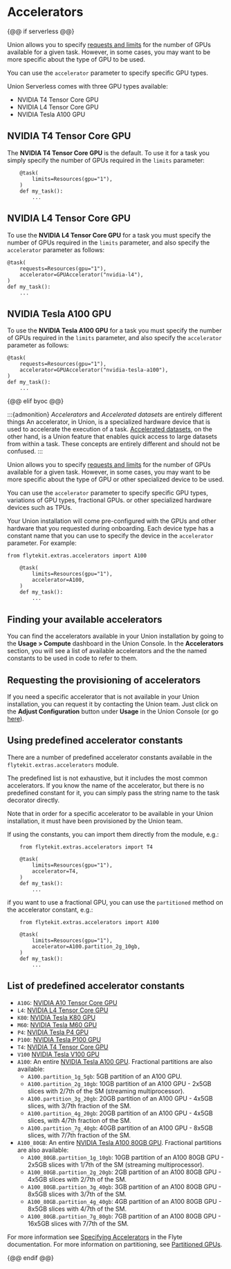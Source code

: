 # Accelerators

{@@ if serverless @@}

Union allows you to specify [requests and limits](./customizing-task-resources) for the number of GPUs available for a given task.
However, in some cases, you may want to be more specific about the type of GPU to be used.

You can use the `accelerator` parameter to specify specific GPU types.

Union Serverless comes with three GPU types available:

* NVIDIA T4 Tensor Core GPU
* NVIDIA L4 Tensor Core GPU
* NVIDIA Tesla A100 GPU

## NVIDIA T4 Tensor Core GPU

The **NVIDIA T4 Tensor Core GPU** is the default.
To use it for a task you simply specify the number of GPUs required in the `limits` parameter:

```{code-block} python
    @task(
        limits=Resources(gpu="1"),
    )
    def my_task():
        ...
```

## NVIDIA L4 Tensor Core GPU

To use the **NVIDIA L4 Tensor Core GPU** for a task you must specify the number of GPUs required in the `limits` parameter, and also specify the `accelerator` parameter as follows:

```{code-block} python
@task(
    requests=Resources(gpu="1"),
    accelerator=GPUAccelerator("nvidia-l4"),
)
def my_task():
    ...
```

## NVIDIA Tesla A100 GPU

To use the **NVIDIA Tesla A100 GPU** for a task you must specify the number of GPUs required in the `limits` parameter, and also specify the `accelerator` parameter as follows:

```{code-block} python
@task(
    requests=Resources(gpu="1"),
    accelerator=GPUAccelerator("nvidia-tesla-a100"),
)
def my_task():
    ...
```

{@@ elif byoc @@}

:::{admonition} *Accelerators* and *Accelerated datasets* are entirely different things
An accelerator, in Union, is a specialized hardware device that is used to accelerate the execution of a task.
[Accelerated datasets](../../../data-input-output/accelerated-datasets), on the other hand, is a Union feature that enables quick access to large datasets from within a task.
These concepts are entirely different and should not be confused.
:::

Union allows you to specify [requests and limits](./customizing-task-resources) for the number of GPUs available for a given task.
However, in some cases, you may want to be more specific about the type of GPU or other specialized device to be used.

You can use the `accelerator` parameter to specify specific GPU types, variations of GPU types, fractional GPUs. or other specialized hardware devices such as TPUs.

Your Union installation will come pre-configured with the GPUs and other hardware that you requested during onboarding.
Each device type has a constant name that you can use to specify the device in the `accelerator` parameter.
For example:


```{code-block} python
from flytekit.extras.accelerators import A100

    @task(
        limits=Resources(gpu="1"),
        accelerator=A100,
    )
    def my_task():
        ...
```

## Finding your available accelerators

You can find the accelerators available in your Union installation by going to the **Usage > Compute** dashboard in the Union Console.
In the **Accelerators** section, you will see a list of available accelerators and the the named constants to be used in code to refer to them.

## Requesting the provisioning of accelerators

If you need a specific accelerator that is not available in your Union installation, you can request it by contacting the Union team.
Just click on the **Adjust Configuration** button under **Usage** in the Union Console (or go [here](https://get.support.union.ai/servicedesk/customer/portal/1/group/6/create/30)).

## Using predefined accelerator constants

There are a number of predefined accelerator constants available in the `flytekit.extras.accelerators` module.

The predefined list is not exhaustive, but it includes the most common accelerators.
If you know the name of the accelerator, but there is no predefined constant for it, you can simply pass the string name to the task decorator directly.

Note that in order for a specific accelerator to be available in your Union installation, it must have been provisioned by the Union team.

If using the constants, you can import them directly from the module, e.g.:

```{code-block} python
    from flytekit.extras.accelerators import T4

    @task(
        limits=Resources(gpu="1"),
        accelerator=T4,
    )
    def my_task():
        ...
```

if you want to use a fractional GPU, you can use the `partitioned` method on the accelerator constant, e.g.:

```{code-block} python
    from flytekit.extras.accelerators import A100

    @task(
        limits=Resources(gpu="1"),
        accelerator=A100.partition_2g_10gb,
    )
    def my_task():
        ...
```

## List of predefined accelerator constants

* `A10G`: [NVIDIA A10 Tensor Core GPU](https://www.nvidia.com/en-us/data-center/a10-tensor-core-gpu/)
* `L4`: [NVIDIA L4 Tensor Core GPU](https://www.nvidia.com/en-us/data-center/l4/)
* `K80`: [NVIDIA Tesla K80 GPU](https://www.nvidia.com/en-gb/data-center/tesla-k80/)
* `M60`: [NVIDIA Tesla M60 GPU](https://www.nvidia.com/en-us/data-center/tesla-m60/)
* `P4`: [NVIDIA Tesla P4 GPU](https://www.nvidia.com/en-us/data-center/tesla-p4/)
* `P100`: [NVIDIA Tesla P100 GPU](https://www.nvidia.com/en-us/data-center/tesla-p100/)
* `T4`: [NVIDIA T4 Tensor Core GPU](https://www.nvidia.com/en-us/data-center/t4/)
* `V100` [NVIDIA Tesla V100 GPU](https://www.nvidia.com/en-us/data-center/tesla-v100/)
* `A100`: An entire [NVIDIA Tesla A100 GPU](https://www.nvidia.com/en-us/data-center/a100/). Fractional partitions are also available:
    * `A100.partition_1g_5gb`: 5GB partition of an A100 GPU.
    * `A100.partition_2g_10gb`: 10GB partition of an A100 GPU - 2x5GB slices with 2/7th of the SM (streaming multiprocessor).
    * `A100.partition_3g_20gb`: 20GB partition of an A100 GPU - 4x5GB slices, with 3/7th fraction of the SM.
    * `A100.partition_4g_20gb`: 20GB partition of an A100 GPU - 4x5GB slices, with 4/7th fraction of the SM.
    * `A100.partition_7g_40gb`: 40GB partition of an A100 GPU - 8x5GB slices, with 7/7th fraction of the SM.
* `A100_80GB`: An entire [NVIDIA Tesla A100 80GB GPU](https://www.nvidia.com/en-us/data-center/a100/). Fractional partitions are also available:
    *  `A100_80GB.partition_1g_10gb`: 10GB partition of an A100 80GB GPU - 2x5GB slices with 1/7th of the SM (streaming multiprocessor).
    * `A100_80GB.partition_2g_20gb`: 2GB partition of an A100 80GB GPU - 4x5GB slices with 2/7th of the SM.
    * `A100_80GB.partition_3g_40gb`: 3GB partition of an A100 80GB GPU - 8x5GB slices with 3/7th of the SM.
    * `A100_80GB.partition_4g_40gb`: 4GB partition of an A100 80GB GPU - 8x5GB slices with 4/7th of the SM.
    * `A100_80GB.partition_7g_80gb`: 7GB partition of an A100 80GB GPU - 16x5GB slices with 7/7th of the SM.

For more information see [Specifying Accelerators](https://docs.flyte.org/en/latest/api/flytekit/extras.accelerators.html) in the Flyte documentation.
For more information on partitioning, see [Partitioned GPUs](https://docs.nvidia.com/datacenter/tesla/mig-user-guide/index.html#partitioning).

{@@ endif @@}